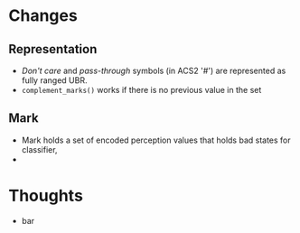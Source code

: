 # Changes
## Representation
- _Don't care_ and _pass-through_ symbols (in ACS2 '#') are represented as fully ranged UBR.
- `complement_marks()` works if there is no previous value in the set

## Mark
- Mark holds a set of encoded perception values that holds bad states for classifier,
-

# Thoughts
- bar
